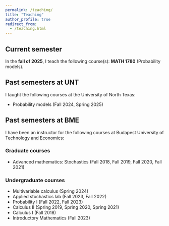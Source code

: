 ```yaml
---
permalink: /teaching/
title: "Teaching"
author_profile: true
redirect_from: 
  - /teaching.html
---
```



## Current semester 
In the __fall of 2025__, I teach the following course(s): __MATH 1780__ (Probability models).

## Past semesters at UNT
I taught the following courses at the University of North Texas:
- Probability models (Fall 2024, Spring 2025)

## Past semesters at BME
I have been an instructor for the following courses at Budapest University of Technology and Economics:

### Graduate courses
- Advanced mathematics: Stochastics (Fall 2018, Fall 2019, Fall 2020, Fall 2021)

### Undergraduate courses
- Multivariable calculus (Spring 2024)
- Applied stochastics lab (Fall 2023, Fall 2022)
- Probability I (Fall 2022, Fall 2023)
- Calculus II (Spring 2019, Spring 2020, Spring 2021)
- Calculus I (Fall 2018)
- Introductory Mathematics (Fall 2023)
